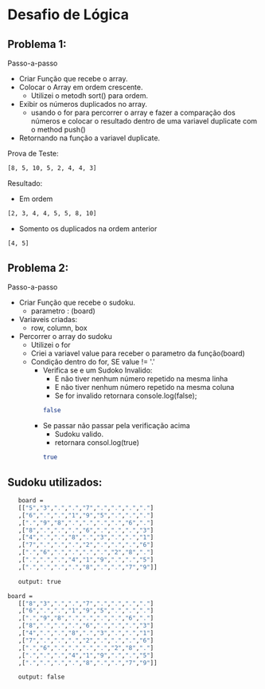 # Desafio de Lógica

## Problema 1:

Passo-a-passo

- Criar Função que recebe o array.
- Colocar o Array em ordem crescente.
  - Utilizei o metodh sort() para ordem.
- Exibir os números duplicados no array.
  - usando o for para percorrer o array e fazer a comparação dos números e colocar o resultado dentro de uma variavel duplicate com o method push()
- Retornando na função a variavel duplicate.

Prova de Teste:

```bash
[8, 5, 10, 5, 2, 4, 4, 3]
```

Resultado:

- Em ordem

```bash
[2, 3, 4, 4, 5, 5, 8, 10]

```

- Somento os duplicados na ordem anterior

```bash
[4, 5]
```

## Problema 2:

Passo-a-passo

- Criar Função que recebe o sudoku.
  - parametro : (board)
- Variaveis criadas:
  - row, column, box
- Percorrer o array do sudoku
  - Utilizei o for
  - Criei a variavel value para receber o parametro da função(board)
  - Condição dentro do for, SE value != '.'
    - Verifica se e um Sudoko Invalido:
      - E não tiver nenhum número repetido na mesma linha
      - E não tiver nenhum número repetido na mesma coluna
      - Se for invalido retornara console.log(false);
      ```bash
      false
      ```
    - Se passar não passar pela verificação acima
      - Sudoku valido.
      - retornara consol.log(true)
      ```bash
      true
      ```

## Sudoku utilizados:

```bash
   board =
   [["5","3",".",".","7",".",".",".","."]
   ,["6",".",".","1","9","5",".",".","."]
   ,[".","9","8",".",".",".",".","6","."]
   ,["8",".",".",".","6",".",".",".","3"]
   ,["4",".",".","8",".","3",".",".","1"]
   ,["7",".",".",".","2",".",".",".","6"]
   ,[".","6",".",".",".",".","2","8","."]
   ,[".",".",".","4","1","9",".",".","5"]
   ,[".",".",".",".","8",".",".","7","9"]]

   output: true
```

```bash
board =
   [["8","3",".",".","7",".",".",".","."]
   ,["6",".",".","1","9","5",".",".","."]
   ,[".","9","8",".",".",".",".","6","."]
   ,["8",".",".",".","6",".",".",".","3"]
   ,["4",".",".","8",".","3",".",".","1"]
   ,["7",".",".",".","2",".",".",".","6"]
   ,[".","6",".",".",".",".","2","8","."]
   ,[".",".",".","4","1","9",".",".","5"]
   ,[".",".",".",".","8",".",".","7","9"]]

   output: false
```

